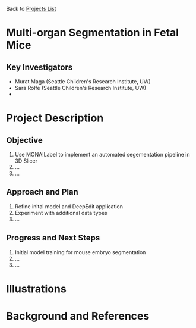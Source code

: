 Back to [Projects List](../../README.md#ProjectsList)

# Multi-organ Segmentation in Fetal Mice

## Key Investigators

- Murat Maga (Seattle Children's Research Institute, UW)
- Sara Rolfe (Seattle Children's Research Institute, UW)
- 

# Project Description

<!-- Experiment and refine methods to segment multiple organs in CT/MRI scans of fetal mice . -->

## Objective

<!-- Describe here WHAT you would like to achieve (what you will have as end result). -->

1. Use MONAILabel to implement an automated segementation pipeline in 3D Slicer
2. ...
3. ...

## Approach and Plan

<!-- Describe here HOW you would like to achieve the objectives stated above. -->

1. Refine inital model and DeepEdit application
2. Experiment with additional data types
3. ...

## Progress and Next Steps

<!-- Update this section as you make progress, describing of what you have ACTUALLY DONE. If there are specific steps that you could not complete then you can describe them here, too. -->

1. Initial model training for mouse embryo segmentation
2. ...
3. ...

# Illustrations

<!-- Add pictures and links to videos that demonstrate what has been accomplished.
![Description of picture](Example2.jpg)
![Some more images](Example2.jpg)
-->

# Background and References

<!-- If you developed any software, include link to the source code repository. If possible, also add links to sample data, and to any relevant publications. -->
